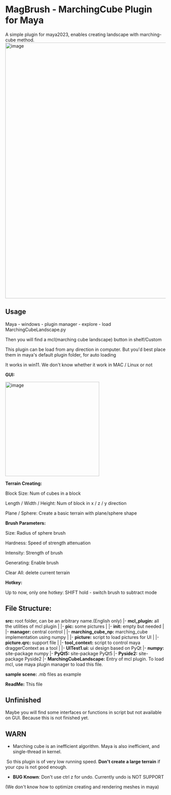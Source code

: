 # MagBrush - MarchingCube Plugin for Maya

A simple plugin for maya2023, enables creating landscape with marching-cube method.
<img width="800" alt="image" src="https://github.com/ZJUSaltFish/MagBrush_MarchingCubePlugin-for-Maya/assets/114348635/34c2c9d9-02fd-4826-861b-c51fd89a52d6">


## Usage

Maya - windows - plugin manager - explore - load MarchingCubeLandscape.py

Then you will find a mcl(marching cube landscape) button in shelf/Custom

This plugin can be load from any direction in computer. But you'd best place them in maya's default plugin folder, for auto loading

It works in win11. We don't know whether it work in MAC / Linux or not



**GUI:**

<img width="295" alt="image" src="https://github.com/ZJUSaltFish/MagBrush_MarchingCubePlugin-for-Maya/assets/114348635/c0b21e2c-5bad-4394-81a9-6918772906b7">


**Terrain Creating:** 

Block Size: Num of cubes in a block

Length / Width / Height: Num of block in x / z / y direction

Plane / Sphere: Create a basic terrain with plane/sphere shape

**Brush Parameters:**

Size: Radius of sphere brush

Hardness: Speed of strength attenuation

Intensity: Strength of brush

Generating: Enable brush

Clear All: delete current terrain



**Hotkey:**

Up to now, only one hotkey: SHIFT hold - switch brush to subtract mode



## File Structure:

**src:** root folder, can be an arbitrary name.(English only)
|- **mcl_plugin:** all the utilities of mcl plugin
|   |- **pic:** some pictures
|   |- **init:** empty but needed
|   |- **manager:** central control
|   |- **marching_cube_np:** marching_cube implementation using numpy
|   |- **picture:** script to load pictures for UI
|   |- **picture.qrc:** support file
|   |- **tool_context:** script to control maya draggerContext as a tool
|   |- **UITest1.ui:** ui design based on PyQt
|- **numpy:** site-package numpy
|- **PyQt5:** site-package PyQt5
|- **Pyside2:** site-package Pyside2
|- **MarchingCubeLandscape:** Entry of mcl plugin. To load mcl, use maya plugin manager to load this file.

**sample scene:**  .mb files as example

**ReadMe:** This file



## Unfinished

Maybe you will find some interfaces or functions in script but not available on GUI. Because this is not finished yet.



## WARN

- Marching cube is an inefficient algorithm. Maya is also inefficient, and single-thread in kernel.

​		So this plugin is of very low running speed. **Don't create a large terrain** if your cpu is not good enough.

- **BUG Known**: Don't use ctrl z for undo. Currently undo is NOT SUPPORT

(We don't know how to optimize creating and rendering meshes in maya)
